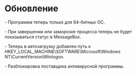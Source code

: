 <h1>Обновление</h1>
<p> - Программа теперь только для 64-битных ОС.</p>
<p> - При завершении или заморозке процесса теперь не будет показываться статус в MessageBox.</p>
<p> - Теперь в автозагрузку добавлен путь к HKEY_LOCAL_MACHINE\SOFTWARE\Microsoft\Windows NT\CurrentVersion\Winlogon.</p>
<p> - Разблокировка поставщика антивирусной программы.</p>
